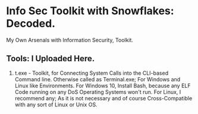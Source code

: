 # Info Sec Toolkit with Snowflakes: Decoded.
My Own Arsenals with Information Security, Toolkit.

## Tools: I Uploaded Here.

1) t.exe - Toolkit, for Connecting System Calls into the CLI-based Command line. Otherwise called as Terminal.exe; For Windows and Linux like Environments. For Windows 10, Install Bash, because any ELF Code running on any DoS Operating Systems won't run. For Linux, I recommend any; As it is not necessary and of course Cross-Compatible with any sort of Linux or Unix OS.
